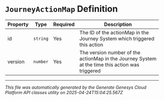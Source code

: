 # `JourneyActionMap` Definition

| Property | Type | Required | Description |
|----------|------|----------|-------------|
| id | `string` | Yes | The ID of the actionMap in the Journey System which triggered this action |
| version | `number` | Yes | The version number of the actionMap in the Journey System at the time this action was triggered |

---

*This file was automatically generated by the Generate Genesys Cloud Platform API classes utility on 2025-04-24T15:04:25.567Z*